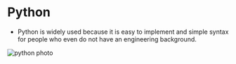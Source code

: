 # Python
- Python is widely used because it is easy to implement and simple syntax for people who even do not have an engineering background.


![python photo](https://user-images.githubusercontent.com/92504503/204142867-30babdb3-b394-4f28-8b3c-25e4dd2e2968.jpg)

